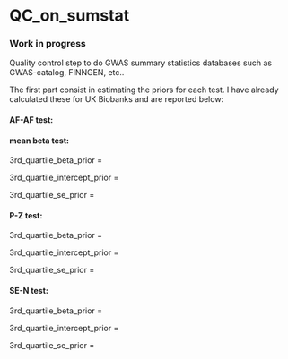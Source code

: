 # QC_on_sumstat

### Work in progress

Quality control step to do GWAS summary statistics databases such as GWAS-catalog, FINNGEN, etc..

The first part consist in estimating the priors for each test. I have already calculated these for UK Biobanks and are reported below:

#### AF-AF test:

#### mean beta test:
3rd_quartile_beta_prior = 

3rd_quartile_intercept_prior = 

3rd_quartile_se_prior = 


#### P-Z test:
3rd_quartile_beta_prior = 

3rd_quartile_intercept_prior = 

3rd_quartile_se_prior = 


#### SE-N test:
3rd_quartile_beta_prior = 

3rd_quartile_intercept_prior = 

3rd_quartile_se_prior = 

